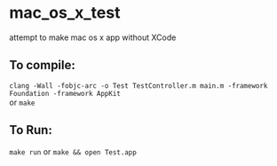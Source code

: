 mac_os_x_test
========
attempt to make mac os x app without XCode

To compile:
---
`clang -Wall -fobjc-arc -o Test TestController.m main.m -framework Foundation -framework AppKit`  
or
`make`

To Run:
---
`make run`
or
`make && open Test.app`
